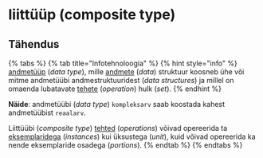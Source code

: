 # liittüüp \(composite type\)

## Tähendus

{% tabs %}
{% tab title="Infotehnoloogia" %}
{% hint style="info" %}
[andmetüüp](andmetueuep-datatype.md) \(_data type_\), mille [andmete](andmed-data.md) \(_data_\) struktuur koosneb ühe või mitme andmetüübi andmestruktuuridest \(_data structures_\) ja millel on omaenda lubatavate [tehete](tehe-operation.md) \(_operation_\) hulk \(_set_\).
{% endhint %}

**Näide**: andmetüübi \(_data type_\) `kompleksarv` saab koostada kahest andmetüübist `reaalarv`.

Liittüübi \(_composite type_\) [tehted](tehe-operation.md) \(_operations_\) võivad opereerida ta [eksemplaridega](eksemplar-instance.md) \(_instances_\) kui üksustega \(_unit_\), kuid võivad opereerida ka nende eksemplaride osadega \(_portions_\).
{% endtab %}
{% endtabs %}

